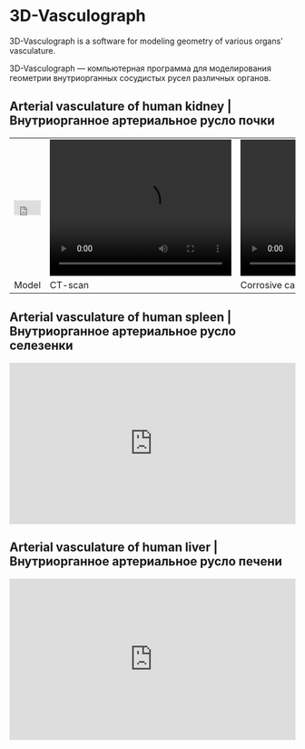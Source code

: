 # 3D-Vasculograph 

3D-Vasculograph is a software for modeling geometry of various organs' vasculature.

3D-Vasculograph — компьютерная программа для моделирования геометрии внутриорганных сосудистых русел различных органов.

## Arterial vasculature of human kidney | Внутриорганное артериальное русло почки 
<table>
<tr>
    <td>
        <div class='modelo-wrapper'> <div style="width: 100%; padding-bottom: 56.25%; position:
        relative"> <div style="position: absolute; top: 0; bottom: 0; left: 0; right: 0;"> <iframe src="
        https://app.modelo.io/embedded/1471750673919434752?viewport=false&autoplay=false&autorotate=false&hideTools=false&showBIM=false&showBBoxSize=false&showKooRender=false&showSettings=false" style="width:100%;height:100%;" frameborder="0" mozallowfullscreen webkitallowfullscreen
        allowfullscreen ></iframe> </div> </div> </div>
    </td>
    <td>
        <video width="320" height="240" controls>
        <source src="CT.mp4" type="video/mp4"> 
        </video>
    </td>
    <td>
        <video width="320" height="240" controls>
        <source src="cast.mp4" type="video/mp4"> 
        </video>
    </td>
</tr>
<tr>
    <td>
    Model
    </td>
    <td>
    CT-scan
    </td>
    <td>
    Corrosive cast
    </td>
</tr>
</table>

## Arterial vasculature of human spleen | Внутриорганное артериальное русло селезенки 

<div class='modelo-wrapper'> <div style="width: 100%; padding-bottom: 56.25%; position:
    relative"> <div style="position: absolute; top: 0; bottom: 0; left: 0; right: 0;"> <iframe src="
    https://app.modelo.io/embedded/1471887274532290560?viewport=false&autoplay=false&autorotate=false&hideTools=false&showBIM=false&showBBoxSize=false&showKooRender=false&showSettings=false" style="width:100%;height:100%;" frameborder="0" mozallowfullscreen webkitallowfullscreen
    allowfullscreen ></iframe> </div> </div> </div>

## Arterial vasculature of human liver | Внутриорганное артериальное русло печени 

<div class='modelo-wrapper'> <div style="width: 100%; padding-bottom: 56.25%; position:
    relative"> <div style="position: absolute; top: 0; bottom: 0; left: 0; right: 0;"> <iframe src="
    https://app.modelo.io/embedded/1471926551760728064?viewport=false&autoplay=false&autorotate=false&hideTools=false&showBIM=false&showBBoxSize=false&showKooRender=false&showSettings=false" style="width:100%;height:100%;" frameborder="0" mozallowfullscreen webkitallowfullscreen
    allowfullscreen ></iframe> </div> </div> </div>
